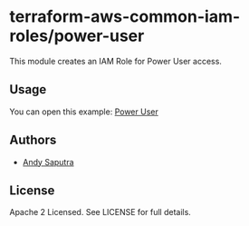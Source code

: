 terraform-aws-common-iam-roles/power-user
=========================================

This module creates an IAM Role for Power User access.

Usage
-----

You can open this example: 
[Power User](https://github.com/traveloka/terraform-aws-common-iam-roles/tree/master/examples/power-user)


Authors
-------

* [Andy Saputra](https://github.com/andysaputra)

License
-------

Apache 2 Licensed. See LICENSE for full details.
